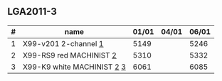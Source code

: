 ## LGA2011-3


| # | name | 01/01 | 04/01 | 06/01 
-|-|-|-|-
1 | X99-v201 2-channel [1](https://aliexpress.ru/item/4000868280446.html?af=135875_1&utm_campaign=135875_1&aff_platform=portals-tool&utm_medium=cpa&afref=https%3A%2F%2Fwww.youtube.com&cn=46qm3iu58pvt5rvlrn5kklzdvy84fw0y&dp=v5_46qm3iu58pvt5rvlrn5kklzdvy84fw0y&cv=38517779&product_id=4000868280446&sk=_d7Wwn2s&aff_trace_key=600269bad5d945369df957c0b539ad58-1609236509957-09785-_d7Wwn2s&terminal_id=e8b38080e7fc4bdb979c7f012f1f8489&utm_source=epn&utm_content=38517779&sku_id=10000015611113157 "RE Store") | 5149 | | 5246
2 | X99-RS9 red MACHINIST [2](https://aliexpress.ru/item/4000750170401.html?spm=a2g0o.detail.0.0.67ba1be49J6xLn&gps-id=pcDetailCartBuyAlsoBuy&scm=1007.12908.197732.0&scm_id=1007.12908.197732.0&scm-url=1007.12908.197732.0&pvid=b9c11ce8-07dc-4aa7-8753-0f8b9a564eb4&_t=gps-id:pcDetailCartBuyAlsoBuy,scm-url:1007.12908.197732.0,pvid:b9c11ce8-07dc-4aa7-8753-0f8b9a564eb4,tpp_buckets:21387%230%23183380%230&sku_id=12000015918457420 "MACHINIST Store") | 5310 | | 5332
3 | X99-K9 white MACHINIST [2](https://aliexpress.ru/item/4000383007258.html?af=135875_1&utm_campaign=135875_1&aff_platform=api&utm_medium=cpa&afref=https%3A%2F%2Fwww.youtube.com&cn=43qm3ix1emktjlktfb0iqt26d6xo6uhy&dp=v5_43qm3ix1emktjlktfb0iqt26d6xo6uhy&cv=38517779&product_id=4000383007258&sk=_Bf6DEHGL&aff_trace_key=3ea7854380fd41b3b8fdb6ff03595a5f-1609236614039-08224-_Bf6DEHGL&terminal_id=e8b38080e7fc4bdb979c7f012f1f8489&utm_source=epn&utm_content=38517779 "MACHINIST Store") [3](https://aliexpress.ru/item/4000842821384.html?af=135875_1&utm_campaign=135875_1&aff_platform=api&utm_medium=cpa&afref=https%3A%2F%2Fwww.youtube.com&cn=43qm3ix2cjsn1201q71ie4mtrj0amzkp&dp=v5_43qm3ix2cjsn1201q71ie4mtrj0amzkp&cv=38517779&product_id=4000842821384&sk=_dYL7vrV&aff_trace_key=8c247802ecd548d9a21504b981d16773-1609236614678-00535-_dYL7vrV&terminal_id=e8b38080e7fc4bdb979c7f012f1f8489&utm_source=epn&utm_content=38517779&sku_id=10000009106945910 "Good Luck 7 Store") | 6061  | | 6085

